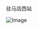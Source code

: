 驻马店西站

![Image](https://github.com/user-attachments/assets/263bad93-3505-43b3-9cad-aeca98df6e40)

<!-- ##{"timestamp":1760063848}## -->